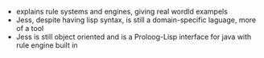 
- explains rule systems and engines, giving real wordld exampels 
- Jess, despite having lisp syntax, is still a domain-specific laguage, more of a tool
- Jess is still object oriented and is a Proloog-Lisp interface for java with rule engine built in
    
    